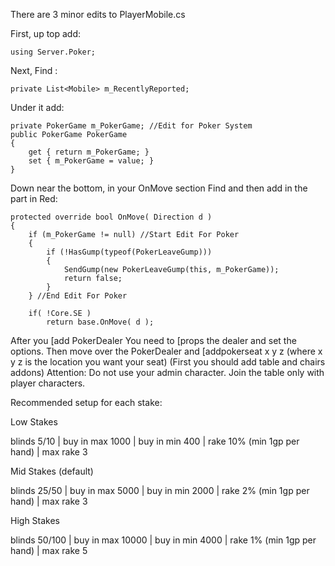 ﻿There are 3 minor edits to PlayerMobile.cs

First, up top add:

	using Server.Poker;

Next, Find :

	private List<Mobile> m_RecentlyReported;

Under it add:

	private PokerGame m_PokerGame; //Edit for Poker System
	public PokerGame PokerGame
	{
		get { return m_PokerGame; }
		set { m_PokerGame = value; }
	}

Down near the bottom, in your OnMove section Find and then add in the part in Red:

	protected override bool OnMove( Direction d )
	{
		if (m_PokerGame != null) //Start Edit For Poker
		{
			if (!HasGump(typeof(PokerLeaveGump)))
			{
				SendGump(new PokerLeaveGump(this, m_PokerGame));
				return false;
			}
		} //End Edit For Poker

		if( !Core.SE )
			return base.OnMove( d );

After you [add PokerDealer
You need to [props the dealer and set the options.
Then move over the PokerDealer and [addpokerseat x y z (where x y z is the location you want your seat) (First you should add table and chairs addons)
Attention: Do not use your admin character. Join the table only with player characters.

Recommended setup for each stake:

Low Stakes

blinds 5/10 | buy in max 1000 | buy in min 400 | rake 10% (min 1gp per hand) | max rake 3

Mid Stakes (default)

blinds 25/50 | buy in max 5000 | buy in min 2000 | rake 2% (min 1gp per hand) | max rake 3

High Stakes

blinds 50/100 | buy in max 10000 | buy in min 4000 | rake 1% (min 1gp per hand) | max rake 5
